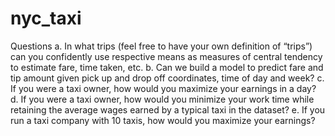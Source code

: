 # nyc_taxi

Questions
a. In what trips (feel free to have your own definition of “trips”) can you confidently use
respective means as measures of central tendency to estimate fare, time taken, etc.
b. Can we build a model to predict fare and tip amount given pick up and drop off coordinates,
time of day and week?
c. If you were a taxi owner, how would you maximize your earnings in a day?
d. If you were a taxi owner, how would you minimize your work time while retaining the average
wages earned by a typical taxi in the dataset?
e. If you run a taxi company with 10 taxis, how would you maximize your earnings?